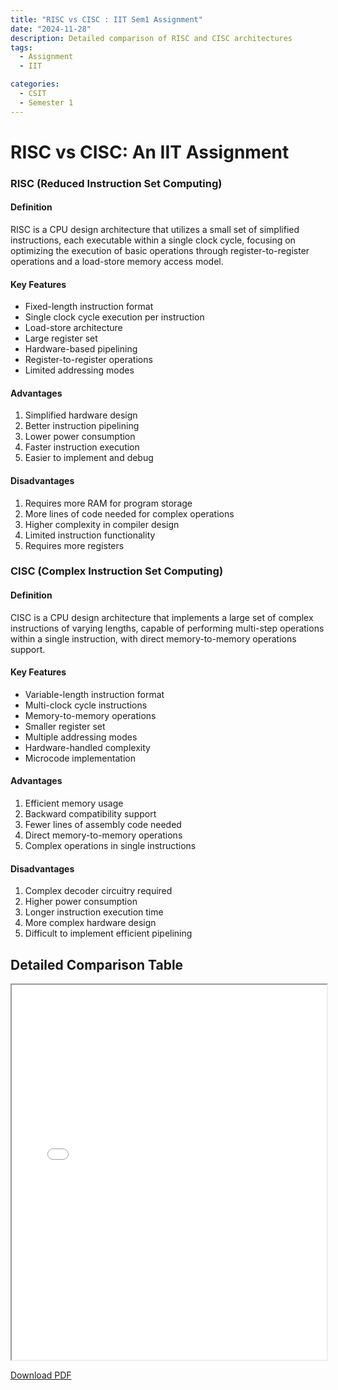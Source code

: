 ```yaml
---
title: "RISC vs CISC : IIT Sem1 Assignment"
date: "2024-11-28"
description: Detailed comparison of RISC and CISC architectures
tags:
  - Assignment
  - IIT

categories:
  - CSIT
  - Semester 1
---
```

# RISC vs CISC: An IIT Assignment

### RISC (Reduced Instruction Set Computing)

#### Definition
RISC is a CPU design architecture that utilizes a small set of simplified instructions, each executable within a single clock cycle, focusing on optimizing the execution of basic operations through register-to-register operations and a load-store memory access model.

#### Key Features
- Fixed-length instruction format
- Single clock cycle execution per instruction
- Load-store architecture
- Large register set
- Hardware-based pipelining
- Register-to-register operations
- Limited addressing modes

#### Advantages
1. Simplified hardware design
2. Better instruction pipelining
3. Lower power consumption
4. Faster instruction execution
5. Easier to implement and debug

#### Disadvantages
1. Requires more RAM for program storage
2. More lines of code needed for complex operations
3. Higher complexity in compiler design
4. Limited instruction functionality
5. Requires more registers

### CISC (Complex Instruction Set Computing)

#### Definition
CISC is a CPU design architecture that implements a large set of complex instructions of varying lengths, capable of performing multi-step operations within a single instruction, with direct memory-to-memory operations support.

#### Key Features
- Variable-length instruction format
- Multi-clock cycle instructions
- Memory-to-memory operations
- Smaller register set
- Multiple addressing modes
- Hardware-handled complexity
- Microcode implementation

#### Advantages
1. Efficient memory usage
2. Backward compatibility support
3. Fewer lines of assembly code needed
4. Direct memory-to-memory operations
5. Complex operations in single instructions

#### Disadvantages
1. Complex decoder circuitry required
2. Higher power consumption
3. Longer instruction execution time
4. More complex hardware design
5. Difficult to implement efficient pipelining

##       Detailed Comparison Table

<iframe 
    src="/downloads/CSIT/Sem1/IIT/risc-vs-cisc.pdf"
    width="100%"
    height="600px">
    >
    </iframe>

[Download PDF](/downloads/CSIT/Sem1/IIT/risc-vs-cisc.pdf)
